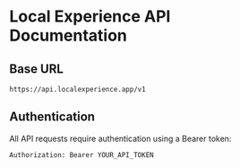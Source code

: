 # Local Experience API Documentation

## Base URL

`https://api.localexperience.app/v1`

## Authentication

All API requests require authentication using a Bearer token:

```http
Authorization: Bearer YOUR_API_TOKEN
```
